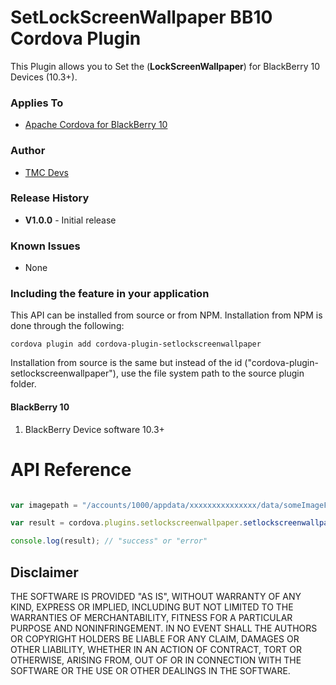 # SetLockScreenWallpaper BB10 Cordova Plugin

This Plugin allows you to Set the (**LockScreenWallpaper**) for BlackBerry 10 Devices (10.3+).

### Applies To

* [Apache Cordova for BlackBerry 10](https://github.com/blackberry/cordova-blackberry/tree/master/blackberry10)

### Author

* [TMC Devs](https://twitter.com/julster85)

### Release History

* **V1.0.0** - Initial release

### Known Issues

* None

### Including the feature in your application

This API can be installed from source or from NPM. Installation from NPM is done through the following:

	cordova plugin add cordova-plugin-setlockscreenwallpaper

Installation from source is the same but instead of the id ("cordova-plugin-setlockscreenwallpaper"), use the file system path to the source plugin folder.

#### BlackBerry 10

1. BlackBerry Device software 10.3+

# API Reference #

```javascript

var imagepath = "/accounts/1000/appdata/xxxxxxxxxxxxxxx/data/someImageFile.jpg"; //Start NOT with 'file://....''

var result = cordova.plugins.setlockscreenwallpaper.setlockscreenwallpaper(imagepath);

console.log(result); // "success" or "error"

```

## Disclaimer

THE SOFTWARE IS PROVIDED "AS IS", WITHOUT WARRANTY OF ANY KIND, EXPRESS OR IMPLIED, INCLUDING BUT NOT LIMITED TO THE WARRANTIES OF MERCHANTABILITY, FITNESS FOR A PARTICULAR PURPOSE AND NONINFRINGEMENT. IN NO EVENT SHALL THE AUTHORS OR COPYRIGHT HOLDERS BE LIABLE FOR ANY CLAIM, DAMAGES OR OTHER LIABILITY, WHETHER IN AN ACTION OF CONTRACT, TORT OR OTHERWISE, ARISING FROM, OUT OF OR IN CONNECTION WITH THE SOFTWARE OR THE USE OR OTHER DEALINGS IN THE SOFTWARE.